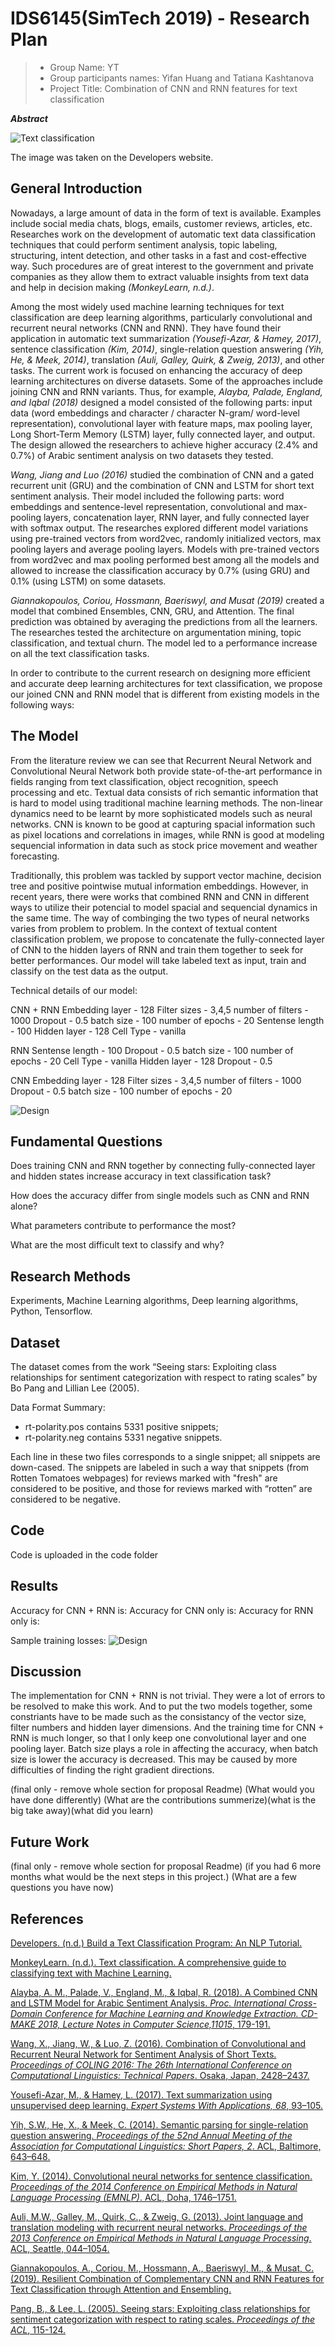 # IDS6145(SimTech 2019) - Research Plan


> * Group Name: YT
> * Group participants names: Yifan Huang and Tatiana Kashtanova
> * Project Title: Combination of CNN and RNN features for text classification


***Abstract***

![Text classification](images/TextClassification.png)


The image was taken on the Developers website.

## General Introduction

Nowadays, a large amount of data in the form of text is available. Examples include social media chats, blogs, emails, customer reviews, articles, etc. Researches work on the development of automatic text data classification techniques that could perform sentiment analysis, topic labeling, structuring, intent detection, and other tasks in a fast and cost-effective way. Such procedures are of great interest to the government and private companies as they allow them to extract valuable insights from text data and help in decision making *(MonkeyLearn, n.d.)*.

Among the most widely used machine learning techniques for text classification are deep learning algorithms, particularly convolutional and recurrent neural networks (CNN and RNN). They have found their application in automatic text summarization *(Yousefi-Azar, & Hamey, 2017)*, sentence classification *(Kim, 2014)*, single-relation question answering *(Yih, He, & Meek, 2014)*, translation *(Auli, Galley, Quirk, & Zweig, 2013)*, and other tasks. The current work is focused on enhancing the accuracy of deep learning architectures on diverse datasets. Some of the approaches include joining CNN and RNN variants. Thus, for example, *Alayba, Palade, England, and Iqbal (2018)* designed a model consisted of the following parts: input data (word embeddings and character / character N-gram/ word-level representation), convolutional layer with feature maps, max pooling layer, Long Short-Term Memory (LSTM) layer, fully connected layer, and output. The design allowed the researchers to achieve higher accuracy (2.4% and 0.7%) of Arabic sentiment analysis on two datasets they tested.

*Wang, Jiang and Luo (2016)* studied the combination of CNN and a gated recurrent unit (GRU) and the combination of CNN and LSTM for short text sentiment analysis. Their model included the following parts: word embeddings and sentence-level representation, convolutional and max-pooling layers, concatenation layer, RNN layer, and fully connected layer with softmax output. The researches explored different model variations using pre-trained vectors from word2vec, randomly initialized vectors, max pooling layers and average pooling layers. Models with pre-trained vectors from word2vec and max pooling performed best among all the models and allowed to increase the classification accuracy by 0.7% (using GRU) and 0.1% (using LSTM) on some datasets.

*Giannakopoulos, Coriou, Hossmann, Baeriswyl, and Musat (2019)* created a model that combined Ensembles, CNN, GRU, and Attention. The final prediction was obtained by averaging the predictions from all the learners. The researches tested the architecture on argumentation mining, topic classification, and textual churn. The model led to a performance increase on all the text classification tasks. 

In order to contribute to the current research on designing more efficient and accurate deep learning architectures for text classification, we propose our joined CNN and RNN model that is different from existing models in the following ways:








## The Model

From the literature review we can see that Recurrent Neural Network and Convolutional Neural Network both provide state-of-the-art performance in fields ranging from text classification, object recognition, speech processing and etc. Textual data consists of rich semantic information that is hard to model using traditional machine learning methods. The non-linear dynamics need to be learnt by more sophisticated models such as neural networks. CNN is known to be good at capturing spacial information such as pixel locations and correlations in images, while RNN is good at modeling sequencial information in data such as stock price movement and weather forecasting. 

Traditionally, this problem was tackled by support vector machine, decision tree and positive pointwise mutual information embeddings. However, in recent years, there were works that combined RNN and CNN in different ways to utilize their potencial to model spacial and sequencial dynamics in the same time. The way of combinging the two types of neural networks varies from problem to problem. In the context of textual content classification problem, we propose to concatenate the fully-connected layer of CNN to the hidden layers of RNN and train them together to seek for better performances. Our model will take labeled text as input, train and classify on the test data as the output.

Technical details of our model:

CNN + RNN
Embedding layer - 128
Filter sizes - 3,4,5
number of filters - 1000
Dropout - 0.5 
batch size - 100
number of epochs - 20
Sentense length - 100
Hidden layer - 128
Cell Type - vanilla


RNN
Sentense length - 100
Dropout - 0.5 
batch size - 100
number of epochs - 20
Cell Type - vanilla
Hidden layer - 128
Dropout - 0.5 

CNN
Embedding layer - 128
Filter sizes - 3,4,5
number of filters - 1000
Dropout - 0.5 
batch size - 100
number of epochs - 20

![Design](images/Design.PNG)

## Fundamental Questions
Does training CNN and RNN together by connecting fully-connected layer and hidden states increase accuracy in text classification task?

How does the accuracy differ from single models such as CNN and RNN alone?

What parameters contribute to performance the most?

What are the most difficult text to classify and why?


## Research Methods

Experiments, Machine Learning algorithms, Deep learning algorithms, Python, Tensorflow.

## Dataset

The dataset comes from the work “Seeing stars: Exploiting class relationships for sentiment categorization with respect to rating scales” by Bo Pang and Lillian Lee (2005). 

Data Format Summary:

  * rt-polarity.pos contains 5331 positive snippets;
  * rt-polarity.neg contains 5331 negative snippets.

Each line in these two files corresponds to a single snippet; all snippets are down-cased. The snippets are labeled in such a way that snippets (from Rotten Tomatoes webpages) for reviews marked with "fresh" are considered to be positive, and those for reviews marked with “rotten” are considered to be negative.


## Code

Code is uploaded in the code folder

## Results

Accuracy for CNN + RNN is:
Accuracy for CNN only is:
Accuracy for RNN only is:

Sample training losses:
![Design](images/sample_loss.png)

## Discussion

The implementation for CNN + RNN is not trivial. They were a lot of errors to be resolved to make this work. And to put the two models together, some constriants have to be made such as the consistancy of the vector size, filter numbers and hidden layer dimensions. And the training time for CNN + RNN is much longer, so that I only keep one convolutional layer and one pooling layer. Batch size plays a role in affecting the accuracy, when batch size is lower the accuracy is decreased. This may be caused by more difficulties of finding the right gradient directions. 

(final only - remove whole section for proposal Readme) (What would you have done differently) (What are the contributions summerize)(what is the big take away)(what did you learn)

## Future Work
(final only - remove whole section for proposal Readme) (if you had 6 more months what would be the next steps in this project.) (What are a few questions you have now)

## References

[Developers. (n.d.) Build a Text Classification Program: An NLP Tutorial.](https://www.toptal.com/machine-learning/nlp-tutorial-text-classification)

[MonkeyLearn. (n.d.). Text classification. A comprehensive guide to classifying text with Machine Learning.](https://monkeylearn.com/text-classification/)

[Alayba, A. M., Palade, V., England, M., & Iqbal, R. (2018). A Combined CNN and LSTM Model for Arabic Sentiment Analysis. *Proc. International Cross-Domain Conference for Machine Learning and Knowledge Extraction. CD-MAKE 2018, Lecture Notes in Computer Science,11015*, 179-191.](https://arxiv.org/abs/1807.02911)

[Wang, X., Jiang, W., & Luo, Z. (2016). Combination of Convolutional and Recurrent Neural Network for Sentiment Analysis of Short Texts. *Proceedings of COLING 2016: The 26th International Conference on Computational Linguistics: Technical Papers*. Osaka, Japan, 2428–2437.](https://www.aclweb.org/anthology/C16-1229) 

[Yousefi-Azar, M., & Hamey, L. (2017). Text summarization using unsupervised deep learning. *Expert Systems With Applications, 68*, 93–105.](https://www.sciencedirect.com/science/article/pii/S0957417416305486)

[Yih, S.W., He, X., & Meek, C. (2014). Semantic parsing for single-relation question answering. *Proceedings of the 52nd Annual Meeting of the Association for Computational Linguistics: Short Papers, 2*. ACL, Baltimore, 643–648.](http://acl2014.org/acl2014/P14-2/pdf/P14-2105.pdf)

[Kim, Y. (2014). Convolutional neural networks for sentence classification. *Proceedings of the 2014 Conference on Empirical Methods in Natural Language Processing (EMNLP)*. ACL, Doha, 1746–1751.](https://www.aclweb.org/anthology/D14-1181)

[Auli, M.W., Galley, M., Quirk, C., & Zweig, G. (2013). Joint language and translation modeling with recurrent neural networks. *Proceedings of the 2013 Conference on Empirical Methods in Natural Language Processing*. ACL, Seattle, 044–1054.](https://www.aclweb.org/anthology/D13-1106) 

[Giannakopoulos, A., Coriou, M., Hossmann, A., Baeriswyl, M., & Musat, C. (2019). Resilient Combination of Complementary CNN and RNN Features for Text Classification through Attention and Ensembling.](https://arxiv.org/pdf/1903.12157.pdf)

[Pang, B., & Lee, L. (2005). Seeing stars: Exploiting class relationships for sentiment categorization with respect to rating scales. *Proceedings of the ACL*, 115-124.](http://www.cs.cornell.edu/people/pabo/movie-review-data/)
